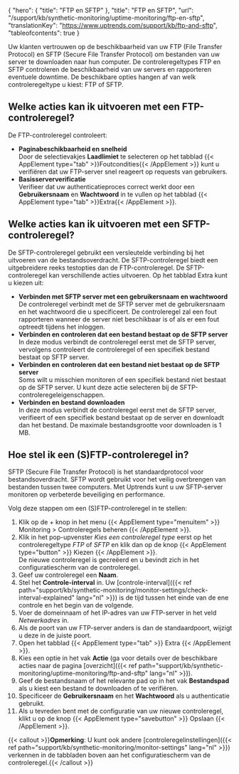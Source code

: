 {
  "hero": {
    "title": "FTP en SFTP"
  },
  "title": "FTP en SFTP",
  "url": "/support/kb/synthetic-monitoring/uptime-monitoring/ftp-en-sftp",
  "translationKey": "https://www.uptrends.com/support/kb/ftp-and-sftp",
  "tableofcontents": true
}

Uw klanten vertrouwen op de beschikbaarheid van uw FTP (File Transfer Protocol) en SFTP (Secure File Transfer Protocol) om bestanden van uw server te downloaden naar hun computer. De controleregeltypes FTP en SFTP controleren de beschikbaarheid van uw servers en rapporteren eventuele downtime. De beschikbare opties hangen af van welk controleregeltype u kiest: FTP of SFTP.

## Welke acties kan ik uitvoeren met een FTP-controleregel?

De FTP-controleregel controleert:

-   **Paginabeschikbaarheid en snelheid**   
    Door de selectievakjes **Laadlimiet**  te selecteren op het tabblad {{< AppElement type="tab" >}}Foutcondities{{< /AppElement >}} kunt u verifiëren dat uw FTP-server snel reageert op requests van gebruikers.
-   **Basisserververificatie**  
    Verifieer dat uw authenticatieproces correct werkt door een **Gebruikersnaam** en **Wachtwoord** in te vullen op het tabblad {{< AppElement type="tab" >}}Extra{{< /AppElement >}}.

## Welke acties kan ik uitvoeren met een SFTP-controleregel?

De SFTP-controleregel gebruikt een versleutelde verbinding bij het uitvoeren van de bestandsoverdracht. De SFTP-controleregel biedt een uitgebreidere reeks testopties dan de FTP-controleregel. De SFTP-controleregel kan verschillende acties uitvoeren. Op het tabblad Extra kunt u kiezen uit:

-   **Verbinden met SFTP server met een gebruikersnaam en wachtwoord**  
    De controleregel verbindt met de SFTP server met de gebruikersnaam en het wachtwoord die u specificeert. De controleregel zal een fout rapporteren wanneer de server niet beschikbaar is of als er een fout optreedt tijdens het inloggen.
-   **Verbinden en controleren dat een bestand bestaat op de SFTP server**  
    In deze modus verbindt de controleregel eerst met de SFTP server, vervolgens controleert de controleregel of een specifiek bestand bestaat op SFTP server.
-   **Verbinden en controleren dat een bestand niet bestaat op de SFTP server**   
    Soms wilt u misschien monitoren of een specifiek bestand niet bestaat op de SFTP server. U kunt deze actie selecteren bij de SFTP-controleregeleigenschappen.
-   **Verbinden en bestand downloaden**   
    In deze modus verbindt de controleregel eerst met de SFTP server, verifieert of een specifiek bestand bestaat op de server en downloadt dan het bestand. De maximale bestandsgrootte voor downloaden is 1 MB.

## Hoe stel ik een (S)FTP-controleregel in?

SFTP (Secure File Transfer Protocol) is het standaardprotocol voor bestandsoverdracht. SFTP wordt gebruikt voor het veilig overbrengen van bestanden tussen twee computers. Met Uptrends kunt u uw SFTP-server monitoren op verbeterde beveiliging en performance.

Volg deze stappen om een (S)FTP-controleregel in te stellen:

1. Klik op de + knop in het menu {{< AppElement type="menuitem" >}} Monitoring > Controleregels beheren {{< /AppElement >}}. 
2. Klik in het pop-upvenster *Kies een controleregel type* eerst op het controleregeltype *FTP* of *SFTP* en klik dan op de knop {{< AppElement type="button" >}} Kiezen {{< /AppElement >}}.  
   De nieuwe controleregel is gecreëerd en u bevindt zich in het configuratiescherm van de controleregel. 
3. Geef uw controleregel een **Naam**.  
4. Stel het **Controle-interval** in. Uw [controle-interval]({{< ref path="support/kb/synthetic-monitoring/monitor-settings/check-interval-explained" lang="nl" >}}) is de tijd tussen het einde van de ene controle en het begin van de volgende.
5. Voer de domeinnaam of het IP-adres van uw FTP-server in het veld *Netwerkadres* in.  
6. Als de poort van uw FTP-server anders is dan de standaardpoort, wijzigt u deze in de juiste poort. 
7. Open het tabblad {{< AppElement type="tab" >}} Extra {{< /AppElement >}}.
8. Kies een optie in het vak **Actie** (ga voor details over de beschikbare acties naar de pagina [overzicht]({{< ref path="support/kb/synthetic-monitoring/uptime-monitoring/ftp-and-sftp" lang="nl" >}}).
9. Geef de bestandsnaam of het relevante pad op in het vak **Bestandspad** als u kiest een bestand te downloaden of te verifiëren.
10. Specificeer de **Gebruikersnaam** en het **Wachtwoord** als u authenticatie gebruikt.
11. Als u tevreden bent met de configuratie van uw nieuwe controleregel, klikt u op de knop {{< AppElement type="savebutton" >}} Opslaan {{< /AppElement >}}. 
      
{{< callout >}}**Opmerking**: U kunt ook andere [controleregelinstellingen]({{< ref path="support/kb/synthetic-monitoring/monitor-settings" lang="nl" >}}) verkennen in de tabbladen boven aan het configuratiescherm van de controleregel.{{< /callout >}}

